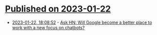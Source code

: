 # [Published on 2023-01-22](index.md)

* [2023-01-22, 18:08:52](https://news.ycombinator.com/item?id=34480313) - [Ask HN: Will Google become a better place to work with a new focus on chatbots?](https://news.ycombinator.com/item?id=34480313)
